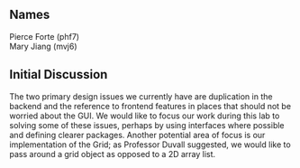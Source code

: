 ## Names  
Pierce Forte (phf7)  
Mary Jiang (mvj6)

## Initial Discussion  
The two primary design issues we currently have are duplication in the backend and the reference to 
frontend features in places that should not be worried about the GUI. We would like to focus our work 
during this lab to solving some of these issues, perhaps by using interfaces where possible and defining 
clearer packages. Another potential area of focus is our implementation of the Grid; as Professor Duvall 
suggested, we would like to pass around a grid object as opposed to a 2D array list.  




